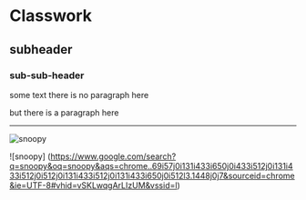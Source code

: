 # Classwork

## subheader 

### sub-sub-header

some text
there is no paragraph here

but there is a paragraph here

---

![snoopy](https://en.wikipedia.org/wiki/Snoopy)

![snoopy] (https://www.google.com/search?q=snoopy&oq=snoopy&aqs=chrome..69i57j0i131i433i650j0i433i512j0i131i433i512j0i512j0i131i433i512j0i131i433i650j0i512l3.1448j0j7&sourceid=chrome&ie=UTF-8#vhid=vSKLwqgArLIzUM&vssid=l)

